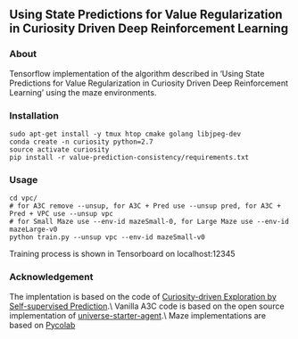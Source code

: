## Using State Predictions for Value Regularization in Curiosity Driven Deep Reinforcement Learning ##

### About
Tensorflow implementation of the algorithm described in ‘Using State Predictions for Value Regularization in Curiosity Driven Deep Reinforcement Learning’ using the maze environments.

### Installation
  ```Shell
  sudo apt-get install -y tmux htop cmake golang libjpeg-dev
  conda create -n curiosity python=2.7
  source activate curiosity
  pip install -r value-prediction-consistency/requirements.txt
  ```

### Usage
  ```Shell
  cd vpc/
  # for A3C remove --unsup, for A3C + Pred use --unsup pred, for A3C + Pred + VPC use --unsup vpc
  # for Small Maze use --env-id mazeSmall-0, for Large Maze use --env-id mazeLarge-v0
  python train.py --unsup vpc --env-id mazeSmall-v0
  ```
  Training process is shown in Tensorboard on localhost:12345

### Acknowledgement
The implentation is based on the code of [Curiosity-driven Exploration by Self-supervised Prediction](https://github.com/pathak22/noreward-rl).\\
Vanilla A3C code is based on the open source implementation of [universe-starter-agent](https://github.com/openai/universe-starter-agent).\\
Maze implementations are based on [Pycolab](https://github.com/deepmind/pycolab)
